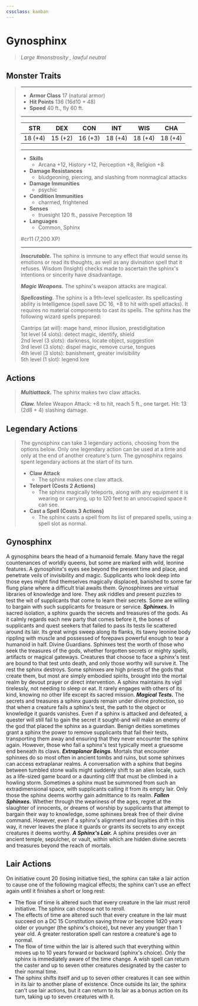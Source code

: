 ```yaml
---
cssclass: kanban
---
```


# Gynosphinx
>*Large #monstrosity , lawful neutral*
## Monster Traits
>___
>- **Armor Class** 17 (natural armor)
>- **Hit Points** 136 (16d10 + 48)
>- **Speed** 40 ft., fly 60 ft.
>___
>|STR|DEX|CON|INT|WIS|CHA|
>|:---:|:---:|:---:|:---:|:---:|:---:|
>|18 (+4)|15 (+2)|16 (+3)|18 (+4)|18 (+4)|18 (+4)|
>___
>- **Skills**
>	 - Arcana +12, History +12, Perception +8, Religion +8
>- **Damage Resistances**
>	 - bludgeoning, piercing, and slashing from nonmagical attacks
>- **Damage Immunities**
>	 - psychic
>- **Condition Immunities**
>	 - charmed, frightened
>- **Senses**
>	 - truesight 120 ft., passive Perception 18
>- **Languages**
>	 - Common, Sphinx
>
> #cr11 (7,200 XP)
>___
>***Inscrutable.*** The sphinx is immune to any effect that would sense its emotions or read its thoughts, as well as any divination spell that it refuses. Wisdom (Insight) checks made to ascertain the sphinx's intentions or sincerity have disadvantage.  
>
>***Magic Weapons.*** The sphinx's weapon attacks are magical.  
>
>***Spellcasting.*** The sphinx is a 9th-level spellcaster. Its spellcasting ability is Intelligence (spell save DC 16, +8 to hit with spell attacks). It requires no material components to cast its spells. The sphinx has the following wizard spells prepared:  
>
>Cantrips (at will): mage hand, minor illusion, prestidigitation  
>1st level (4 slots): detect magic, identify, shield  
>2nd level (3 slots): darkness, locate object, suggestion  
>3rd level (3 slots): dispel magic, remove curse, tongues  
>4th level (3 slots): banishment, greater invisibility  
>5th level (1 slot): legend lore  
>
## Actions
>***Multiattack.*** The sphinx makes two claw attacks.  
>
>***Claw.*** Melee Weapon Attack: +8 to hit, reach 5 ft., one target. Hit: 13 (2d8 + 4) slashing damage.  
>
## Legendary Actions
>The gynosphinx can take 3 legendary actions, choosing from the options below. Only one legendary action can be used at a time and only at the end of another creature's turn. The gynosphinx regains spent legendary actions at the start of its turn.
>
>- **Claw Attack**
>	- The sphinx makes one claw attack.
>- **Teleport (Costs 2 Actions)**
>	- The sphinx magically teleports, along with any equipment it is wearing or carrying, up to 120 feet to an unoccupied space it can see.
>- **Cast a Spell (Costs 3 Actions)**
>	- The sphinx casts a spell from its list of prepared spells, using a spell slot as normal.
## Gynosphinx
A gynosphinx bears the head of a humanoid female. Many have the regal countenances of worldly queens, but some are marked with wild, leonine features. A gynosphinx's eyes see beyond the present time and place, and penetrate veils of invisibility and magic.
Supplicants who look deep into those eyes might find themselves magically displaced, banished to some far flung plane where a difficult trial awaits them.
Gynosphinxes are virtual libraries of knowledge and lore. They ask riddles and present puzzles to test the wit of supplicants that come to learn their secrets. Some are willing to bargain with such supplicants for treasure or service.
***Sphinxes.*** In sacred isolation, a sphinx guards the secrets and treasures of the gods. As it calmly regards each new party that comes before it, the bones of supplicants and quest seekers that failed to pass its tests lie scattered around its lair. Its great wings sweep along its flanks, its tawny leonine body rippling with muscle and possessed of forepaws powerful enough to tear a humanoid in half. Divine Guardians. Sphinxes test the worth of those who seek the treasures of the gods, whether forgotten secrets or mighty spells, artifacts or magical gateways. Creatures that choose to face a sphinx's test are bound to that test unto death, and only those worthy will survive it. The rest the sphinx destroys.
Some sphinxes are high priests of the gods that create them, but most are simply embodied spirits, brought into the mortal realm by devout prayer or direct intervention. A sphinx maintains its vigil tirelessly, not needing to sleep or eat. It rarely engages with others of its kind, knowing no other life except its sacred mission.
***Magical Tests.***  The secrets and treasures a sphinx guards remain under divine protection, so that when a creature fails a sphinx's test, the path to the object or knowledge it guards vanishes. Even if a sphinx is attacked and defeated, a quester will still fail to gain the secret it sought-and will make an enemy of the god that placed the sphinx as a guardian.
Benign deities sometimes grant a sphinx the power to remove supplicants that fail their tests, transporting them away and ensuring that they never encounter the sphinx again. However, those who fail a sphinx's test typically meet a gruesome end beneath its claws.
***Extraplanar Beings.***  Mortals that encounter sphinxes do so most often in ancient tombs and ruins, but some sphinxes can access extraplanar realms. A conversation with a sphinx that begins between tumbled stone walls might suddenly shift to an alien locale, such as a life-sized game board or a daunting cliff that must be climbed in a howling storm. Sometimes a sphinx must be summoned from such an extradimensional space, with supplicants calling it from its empty lair. Only those the sphinx deems worthy gain admittance to its realm.
***Fallen Sphinxes.***  Whether through the weariness of the ages, regret at the slaughter of innocents, or dreams of worship by supplicants that attempt to bargain their way to knowledge, some sphinxes break free of their divine command. However, even if a sphinx's alignment and loyalties drift in this way, it never leaves the place it guards or grants its secrets to any except creatures it deems worthy.
***A Sphinx's Lair.*** A sphinx presides over an ancient temple, sepulcher, or vault, within which are hidden divine secrets and treasures beyond the reach of mortals.
## Lair Actions
On initiative count 20 (losing initiative ties), the sphinx can take a lair action to cause one of the following magical effects; the sphinx can't use an effect again until it finishes a short or long rest:
- The flow of time is altered such that every creature in the lair must reroll initiative. The sphinx can choose not to reroll.
- The effects of time are altered such that every creature in the lair must succeed on a DC 15 Constitution saving throw or become 1d20 years older or younger (the sphinx's choice), but never any younger than 1 year old. A greater restoration spell can restore a creature's age to normal.
- The flow of time within the lair is altered such that everything within moves up to 10 years forward or backward (sphinx's choice). Only the sphinx is immediately aware of the time change. A wish spell can return the caster and up to seven other creatures designated by the caster to their normal time.
- The sphinx shifts itself and up to seven other creatures it can see within in its lair to another plane of existence. Once outside its lair, the sphinx can't use lair actions, but it can return to its lair as a bonus action on its turn, taking up to seven creatures with it.